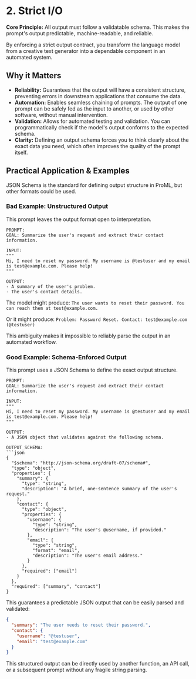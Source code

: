 # 2. Strict I/O

**Core Principle:** All output must follow a validatable schema. This makes the prompt's output predictable, machine-readable, and reliable.

By enforcing a strict output contract, you transform the language model from a creative text generator into a dependable component in an automated system.

## Why it Matters

*   **Reliability:** Guarantees that the output will have a consistent structure, preventing errors in downstream applications that consume the data.
*   **Automation:** Enables seamless chaining of prompts. The output of one prompt can be safely fed as the input to another, or used by other software, without manual intervention.
*   **Validation:** Allows for automated testing and validation. You can programmatically check if the model's output conforms to the expected schema.
*   **Clarity:** Defining an output schema forces you to think clearly about the exact data you need, which often improves the quality of the prompt itself.

## Practical Application & Examples

JSON Schema is the standard for defining output structure in ProML, but other formats could be used.

### Bad Example: Unstructured Output

This prompt leaves the output format open to interpretation.

```
PROMPT:
GOAL: Summarize the user's request and extract their contact information.

INPUT:
"""
Hi, I need to reset my password. My username is @testuser and my email is test@example.com. Please help!
"""

OUTPUT:
- A summary of the user's problem.
- The user's contact details.
```

The model might produce:
`The user wants to reset their password. You can reach them at test@example.com.`

Or it might produce:
`Problem: Password Reset. Contact: test@example.com (@testuser)`

This ambiguity makes it impossible to reliably parse the output in an automated workflow.

### Good Example: Schema-Enforced Output

This prompt uses a JSON Schema to define the exact output structure.

```
PROMPT:
GOAL: Summarize the user's request and extract their contact information.

INPUT:
"""
Hi, I need to reset my password. My username is @testuser and my email is test@example.com. Please help!
"""

OUTPUT:
- A JSON object that validates against the following schema.

OUTPUT_SCHEMA:
```json
{
  "$schema": "http://json-schema.org/draft-07/schema#",
  "type": "object",
  "properties": {
    "summary": {
      "type": "string",
      "description": "A brief, one-sentence summary of the user's request."
    },
    "contact": {
      "type": "object",
      "properties": {
        "username": {
          "type": "string",
          "description": "The user's @username, if provided."
        },
        "email": {
          "type": "string",
          "format": "email",
          "description": "The user's email address."
        }
      },
      "required": ["email"]
    }
  },
  "required": ["summary", "contact"]
}
```

This guarantees a predictable JSON output that can be easily parsed and validated:

```json
{
  "summary": "The user needs to reset their password.",
  "contact": {
    "username": "@testuser",
    "email": "test@example.com"
  }
}
```

This structured output can be directly used by another function, an API call, or a subsequent prompt without any fragile string parsing.
